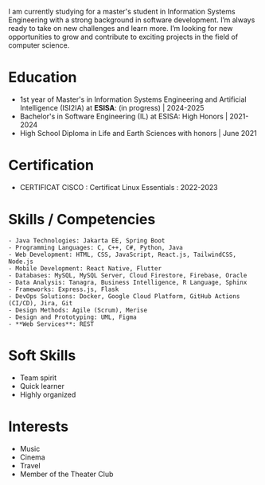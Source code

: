 I am currently studying for a master's student in Information Systems Engineering with a strong background in software development. I’m always ready to take on new challenges and learn more. I’m looking for new opportunities to grow and contribute to exciting projects in the field of computer science.

# Education
  - 1st year of Master's in Information Systems Engineering and Artificial Intelligence (ISI2IA) at **ESISA**: (in progress) | 2024-2025
  - Bachelor's in Software Engineering (IL) at ESISA: High Honors | 2021-2024
  - High School Diploma in Life and Earth Sciences with honors | June 2021
# Certification
  - CERTIFICAT CISCO : Certificat Linux Essentials : 2022-2023
# Skills / Competencies
    - Java Technologies: Jakarta EE, Spring Boot
    - Programming Languages: C, C++, C#, Python, Java
    - Web Development: HTML, CSS, JavaScript, React.js, TailwindCSS, Node.js
    - Mobile Development: React Native, Flutter
    - Databases: MySQL, MySQL Server, Cloud Firestore, Firebase, Oracle
    - Data Analysis: Tanagra, Business Intelligence, R Language, Sphinx
    - Frameworks: Express.js, Flask
    - DevOps Solutions: Docker, Google Cloud Platform, GitHub Actions (CI/CD), Jira, Git
    - Design Methods: Agile (Scrum), Merise
    - Design and Prototyping: UML, Figma
    - **Web Services**: REST
# Soft Skills
  - Team spirit
  - Quick learner
  - Highly organized
# Interests
  - Music
  - Cinema
  - Travel
  - Member of the Theater Club
